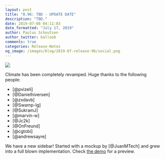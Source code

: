 ```yaml
---
layout: post
title: "0.96: TBD - UPDATE DATE"
description: "TBD."
date: 2019-07-08 04:11:03
date_formatted: "July 17, 2019"
author: Paulus Schoutsen
author_twitter: balloob
comments: true
categories: Release-Notes
og_image: /images/blog/2019-07-release-96/social.png
---
```


<a href='/components/#version/0.96'><img src='/images/blog/2019-07-release-96/components.png' style='border: 0;box-shadow: none;'></a>

Climate has been completely revamped. Huge thanks to the following people:

- [@pvizeli]
- [@Danielhiversen]
- [@zxdavb]
- [@Swamp-lg]
- [@SukramJ]
- [@marvin-w]
- [@Jc2k]
- [@OnFreund]
- [@cgtobi]
- [@andrewsayre]

We have a new sidebar! Started with a mockup by [@JuanMTech] and grew into a full blown implementation. Check [the demo](https://demo.home-assistant.io) for a preview.

